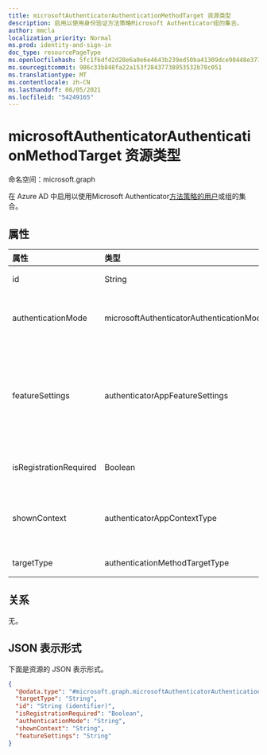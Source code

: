 ```yaml
---
title: microsoftAuthenticatorAuthenticationMethodTarget 资源类型
description: 启用以使用身份验证方法策略Microsoft Authenticator组的集合。
author: mmcla
localization_priority: Normal
ms.prod: identity-and-sign-in
doc_type: resourcePageType
ms.openlocfilehash: 5fc1f6dfd2d28e6a0e6e4643b239ed50ba41309dce90448e373f8851040a1478
ms.sourcegitcommit: 986c33b848fa22a153f28437738953532b78c051
ms.translationtype: MT
ms.contentlocale: zh-CN
ms.lasthandoff: 08/05/2021
ms.locfileid: "54249165"
---
```

# <a name="microsoftauthenticatorauthenticationmethodtarget-resource-type"></a>microsoftAuthenticatorAuthenticationMethodTarget 资源类型
命名空间：microsoft.graph

在 Azure AD 中启用以使用Microsoft Authenticator[方法策略的用户](../resources/microsoftAuthenticatorAuthenticationMethodConfiguration.md)或组的集合。

## <a name="properties"></a>属性
|属性|类型|说明|
|:---|:---|:---|
|id|String|Azure AD 用户或组的对象 ID。|
|authenticationMode|microsoftAuthenticatorAuthenticationMode|确定可用于登录的通知类型。 可能的值是 `any` `deviceBasedPush` ：、 (无密码) 、 `push` 。|
|featureSettings|authenticatorAppFeatureSettings|确定应用于其他设置Microsoft Authenticator。 可能的值是 `null` `requireNumberMatching` ：、 (需要匹配 MFA 通知的号码。 对于手机登录通知，此值将被忽略) 。|
|isRegistrationRequired|Boolean|确定是否强制用户注册身份验证方法。 *不支持*。 |
|shownContext|authenticatorAppContextType| (个人预览) 确定应在通知正文中向用户显示有关登录的上下文类型。 可取值为：`location`、`app`。|
|targetType|authenticationMethodTargetType| 可取值为：`user`、`group`。|

## <a name="relationships"></a>关系
无。

## <a name="json-representation"></a>JSON 表示形式
下面是资源的 JSON 表示形式。
<!-- {
  "blockType": "resource",
  "keyProperty": "id",
  "@odata.type": "microsoft.graph.microsoftAuthenticatorAuthenticationMethodTarget",
  "baseType": "microsoft.graph.authenticationMethodTarget",
  "openType": false
}
-->
``` json
{
  "@odata.type": "#microsoft.graph.microsoftAuthenticatorAuthenticationMethodTarget",
  "targetType": "String",
  "id": "String (identifier)",
  "isRegistrationRequired": "Boolean",
  "authenticationMode": "String",
  "shownContext": "String",
  "featureSettings": "String"
}
```
